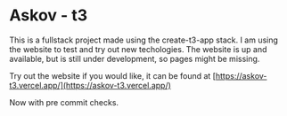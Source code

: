 # Askov - t3

This is a fullstack project made using the create-t3-app stack. I am using the website to test and try out new techologies. The website is up and available, but is still under development, so pages might be missing. 

Try out the website if you would like, it can be found at [https://askov-t3.vercel.app/](https://askov-t3.vercel.app/)

Now with pre commit checks. 
